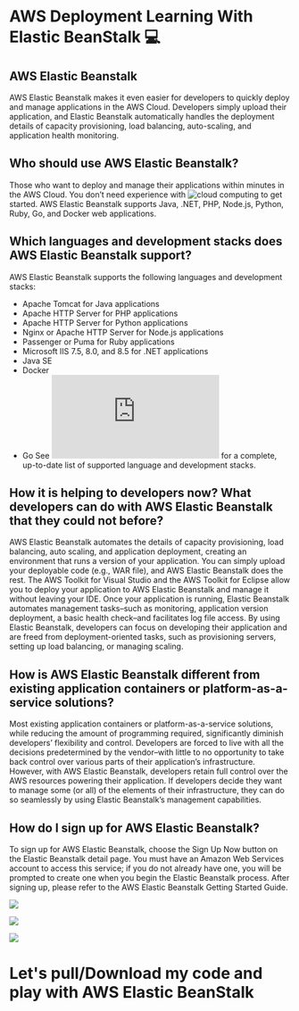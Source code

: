 # AWS Deployment Learning With Elastic BeanStalk :computer:

## AWS Elastic Beanstalk
AWS Elastic Beanstalk makes it even easier for developers to quickly deploy and manage applications in the AWS Cloud. Developers simply upload their application, and Elastic Beanstalk automatically handles the deployment details of capacity provisioning, load balancing, auto-scaling, and application health monitoring.

## Who should use AWS Elastic Beanstalk?
Those who want to deploy and manage their applications within minutes in the AWS Cloud. You don’t need experience with ![cloud computing](https://aws.amazon.com/what-is-cloud-computing/) to get started. AWS Elastic Beanstalk supports Java, .NET, PHP, Node.js, Python, Ruby, Go, and Docker web applications.

## Which languages and development stacks does AWS Elastic Beanstalk support?
AWS Elastic Beanstalk supports the following languages and development stacks:
- Apache Tomcat for Java applications
- Apache HTTP Server for PHP applications
- Apache HTTP Server for Python applications
- Nginx or Apache HTTP Server for Node.js applications
- Passenger or Puma for Ruby applications
- Microsoft IIS 7.5, 8.0, and 8.5 for .NET applications
- Java SE
- Docker
- Go
See ![Supported Platforms](https://docs.aws.amazon.com/elasticbeanstalk/latest/dg/concepts.platforms.html) for a complete, up-to-date list of supported language and development stacks.

## How it is helping to developers now? What developers can do with AWS Elastic Beanstalk that they could not before?
AWS Elastic Beanstalk automates the details of capacity provisioning, load balancing, auto scaling, and application deployment, creating an environment that runs a version of your application. You can simply upload your deployable code (e.g., WAR file), and AWS Elastic Beanstalk does the rest. The AWS Toolkit for Visual Studio and the AWS Toolkit for Eclipse allow you to deploy your application to AWS Elastic Beanstalk and manage it without leaving your IDE. Once your application is running, Elastic Beanstalk automates management tasks–such as monitoring, application version deployment, a basic health check–and facilitates log file access. By using Elastic Beanstalk, developers can focus on developing their application and are freed from deployment-oriented tasks, such as provisioning servers, setting up load balancing, or managing scaling.

## How is AWS Elastic Beanstalk different from existing application containers or platform-as-a-service solutions?
Most existing application containers or platform-as-a-service solutions, while reducing the amount of programming required, significantly diminish developers’ flexibility and control. Developers are forced to live with all the decisions predetermined by the vendor–with little to no opportunity to take back control over various parts of their application’s infrastructure. However, with AWS Elastic Beanstalk, developers retain full control over the AWS resources powering their application. If developers decide they want to manage some (or all) of the elements of their infrastructure, they can do so seamlessly by using Elastic Beanstalk’s management capabilities.


## How do I sign up for AWS Elastic Beanstalk?
To sign up for AWS Elastic Beanstalk, choose the Sign Up Now button on the Elastic Beanstalk detail page. You must have an Amazon Web Services account to access this service; if you do not already have one, you will be prompted to create one when you begin the Elastic Beanstalk process. After signing up, please refer to the&nbsp;AWS Elastic Beanstalk Getting Started Guide.

![](https://user-images.githubusercontent.com/25608527/83551199-aa6f1100-a525-11ea-872b-2215714bd5d9.png)

![](https://user-images.githubusercontent.com/25608527/83551202-aba03e00-a525-11ea-9777-cb6e7da3d4ba.png)

![](https://user-images.githubusercontent.com/25608527/83551217-b0fd8880-a525-11ea-9216-96b7ad2f32fa.png)


# Let's pull/Download my code and play with AWS Elastic BeanStalk

